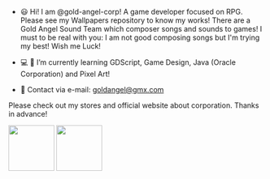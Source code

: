 - :smiley: Hi! I am @gold-angel-corp! A game developer focused on RPG. Please see my Wallpapers repository to know my works! There are a Gold Angel Sound Team which composer songs and sounds
  to games! I must to be real with you: I am not good composing songs but I'm trying my best! Wish me Luck!
  
- :computer:  :open_book: I’m currently learning GDScript, Game Design, Java (Oracle Corporation) and Pixel Art!
  
- :incoming_envelope: Contact via e-mail: goldangel@gmx.com

Please check out my stores and official website about corporation. Thanks in advance!

<img src="https://i.ibb.co/KKsK2Y1/Gold-Angel-Titania-Gold-Angel-Sound-Team.png" width="90px" height="90px" float="left"  /> <img src="https://i.ibb.co/LQNz3M6/Gold-Angel-Titania-Gold-Moon-Rod.png" width="90px" height="90px" float="left" />
